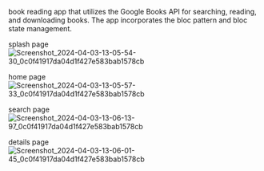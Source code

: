 book reading app that utilizes the Google Books API for searching, reading, and downloading books. The app incorporates the bloc pattern and bloc state management.

splash page
![Screenshot_2024-04-03-13-05-54-30_0c0f41917da04d1f427e583bab1578cb](https://github.com/swilam202/bookly/assets/123952365/8b04615f-61b6-48ac-be8c-bbab376a8cd1)

home page
![Screenshot_2024-04-03-13-05-57-33_0c0f41917da04d1f427e583bab1578cb](https://github.com/swilam202/bookly/assets/123952365/008bc3e3-4aee-40a0-8474-068d9fbf2d99)

search page
![Screenshot_2024-04-03-13-06-13-97_0c0f41917da04d1f427e583bab1578cb](https://github.com/swilam202/bookly/assets/123952365/49dbbfae-0119-4434-a413-f2479300957a)

details page
![Screenshot_2024-04-03-13-06-01-45_0c0f41917da04d1f427e583bab1578cb](https://github.com/swilam202/bookly/assets/123952365/40fabe1c-3343-4f5e-a0c7-3f03a14a0cb5)
